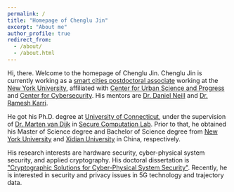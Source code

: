 ```yaml
---
permalink: /
title: "Homepage of Chenglu Jin"
excerpt: "About me"
author_profile: true
redirect_from: 
  - /about/
  - /about.html
---
```


Hi, there. Welcome to the homepage of Chenglu Jin. Chenglu Jin is currently working as a [smart cities postdoctoral associate](https://cusp.nyu.edu/profiles/chenglu-jin) working at the [New York University](https://www.nyu.edu/), affiliated with [Center for Urban Science and Progress](https://cusp.nyu.edu/) and [Center for Cybersecurity](http://cyber.nyu.edu/). His mentors are [Dr. Daniel Neill](https://cs.nyu.edu/~neill/) and [Dr. Ramesh Karri](https://engineering.nyu.edu/faculty/ramesh-karri).

He got his Ph.D. degree at [University of Connecticut](https://uconn.edu/), under the supervision of [Dr. Marten van Dijk](https://scl.engr.uconn.edu/people/marten/info.php) in [Secure Computation Lab](https://scl.engr.uconn.edu/index.php). Prior to that, he obtained his Master of Science degree and Bachelor of Science degree from [New York University](https://www.nyu.edu) and [Xidian University](https://en.xidian.edu.cn/) in China, respectively. 

His research interests are hardware security, cyber-physical system security, and applied cryptography. His doctoral dissertation is ["Cryptographic Solutions for Cyber-Physical System Security"](https://opencommons.uconn.edu/dissertations/2268/). Recently, he is interested in security and privacy issues in 5G technology and trajectory data.
